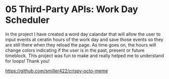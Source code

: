 # 05 Third-Party APIs: Work Day Scheduler

In the project I have created a word day calandar that will allow the user to input events at ceratin hours of the work day and save those events so they are still there when they reload the page. 
As time goes on, the hours will change colors indicating if the user is in the past, present or future timeblock. 
This project was fun to make and really helped me to understand for loops!
Thank you!

https://github.com/smiller422/crispy-octo-meme

